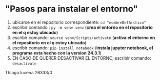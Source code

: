 # "Pasos para instalar el entorno"
1. ubicarse en el repositorio correspondiente: ```cd "nombreDelArchivo"``` 
2. escribir comando : ```py -m venv venv``` (**crea el entorno en el repositorio en el q estoy ubicado**)
3. escribir comando: ```source venv/Scripts/activate``` (**activa el entorno en el repositorio en el q estoy ubicado**)
4. escribir comando: ```pip install notebook``` (**instala jupyter notebook, el programa esta hecho con la version 24.3.1**)
5. EN CASO DE QUERER DESACTIVAR EL ENTORNO, escribir comando: ```desactivate``` 

Thiago lucena
26333/0
